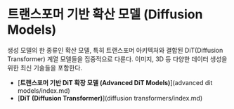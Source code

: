 # 트랜스포머 기반 확산 모델 (Diffusion Models)

생성 모델의 한 종류인 확산 모델, 특히 트랜스포머 아키텍처와 결합된 DiT(Diffusion Transformer) 계열 모델들을 집중적으로 다룬다. 이미지, 3D 등 다양한 데이터 생성을 위한 최신 기술들을 포함한다.

- [**트랜스포머 기반 DiT 확장 모델 (Advanced DiT Models)**](advanced dit models/index.md)
- [**DiT (Diffusion Transformer)**](diffusion transformers/index.md)
